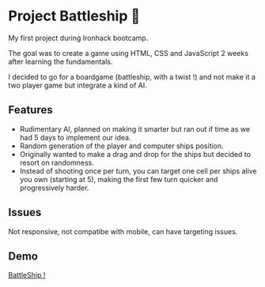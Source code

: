 
# Project Battleship 🚢

My first project during Ironhack bootcamp.

The goal was to create a game using HTML, CSS and JavaScript 2 weeks after learning the fundamentals.

I decided to go for a boardgame (battleship, with a twist !) and not make it a two player game but integrate a kind of AI.




## Features

- Rudimentary AI, planned on making it smarter but ran out if time as we had 5 days to implement our idea.
- Random generation of the player and computer ships position.
- Originally wanted to make a drag and drop for the ships but decided to resort on randomness.
- Instead of shooting once per turn, you can target one cell per ships alive you own (starting at 5), making the first few turn quicker and progressively harder.

  
## Issues

Not responsive, not compatibe with mobile, can have targeting issues.
  
## Demo

[BattleShip !](https://flow-fly.github.io/IronHack-Project1/)
  